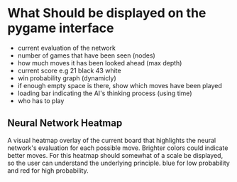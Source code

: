 

# What Should be displayed on the pygame interface

- current evaluation of the network
- number of games that have been seen (nodes)
- how much moves it has been looked ahead (max depth)
- current score e.g 21 black 43 white 
- win probability graph (dynamicly)
- if enough empty space is there, show which moves have been played
- loading bar indicating the AI's thinking process (using time)
- who has to play



## Neural Network Heatmap
A visual heatmap overlay of the current board that highlights the neural network's evaluation for each possible move. Brighter colors could indicate better moves. For this heatmap should somewhat of a scale be displayed, so the user can understand the underlying principle. blue for low probability and red for high probability.